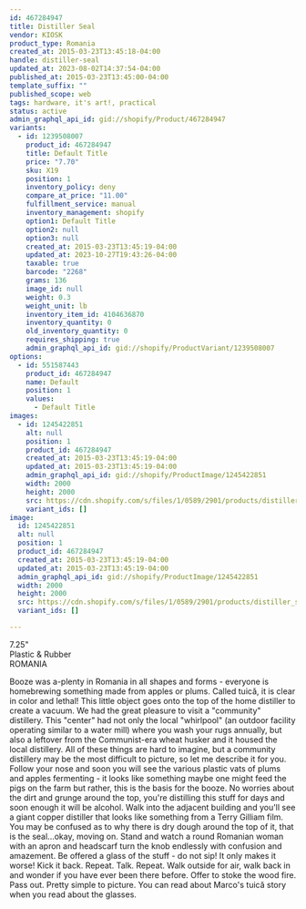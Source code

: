 ```yaml
---
id: 467284947
title: Distiller Seal
vendor: KIOSK
product_type: Romania
created_at: 2015-03-23T13:45:18-04:00
handle: distiller-seal
updated_at: 2023-08-02T14:37:54-04:00
published_at: 2015-03-23T13:45:00-04:00
template_suffix: ""
published_scope: web
tags: hardware, it's art!, practical
status: active
admin_graphql_api_id: gid://shopify/Product/467284947
variants:
  - id: 1239508007
    product_id: 467284947
    title: Default Title
    price: "7.70"
    sku: X19
    position: 1
    inventory_policy: deny
    compare_at_price: "11.00"
    fulfillment_service: manual
    inventory_management: shopify
    option1: Default Title
    option2: null
    option3: null
    created_at: 2015-03-23T13:45:19-04:00
    updated_at: 2023-10-27T19:43:26-04:00
    taxable: true
    barcode: "2268"
    grams: 136
    image_id: null
    weight: 0.3
    weight_unit: lb
    inventory_item_id: 4104636870
    inventory_quantity: 0
    old_inventory_quantity: 0
    requires_shipping: true
    admin_graphql_api_id: gid://shopify/ProductVariant/1239508007
options:
  - id: 551587443
    product_id: 467284947
    name: Default
    position: 1
    values:
      - Default Title
images:
  - id: 1245422851
    alt: null
    position: 1
    product_id: 467284947
    created_at: 2015-03-23T13:45:19-04:00
    updated_at: 2015-03-23T13:45:19-04:00
    admin_graphql_api_id: gid://shopify/ProductImage/1245422851
    width: 2000
    height: 2000
    src: https://cdn.shopify.com/s/files/1/0589/2901/products/distiller_seal.jpeg?v=1427132719
    variant_ids: []
image:
  id: 1245422851
  alt: null
  position: 1
  product_id: 467284947
  created_at: 2015-03-23T13:45:19-04:00
  updated_at: 2015-03-23T13:45:19-04:00
  admin_graphql_api_id: gid://shopify/ProductImage/1245422851
  width: 2000
  height: 2000
  src: https://cdn.shopify.com/s/files/1/0589/2901/products/distiller_seal.jpeg?v=1427132719
  variant_ids: []

---
```


7.25"  
Plastic & Rubber  
ROMANIA

Booze was a-plenty in Romania in all shapes and forms - everyone is homebrewing something made from apples or plums. Called tuică, it is clear in color and lethal! This little object goes onto the top of the home distiller to create a vacuum. We had the great pleasure to visit a "community" distillery. This "center" had not only the local "whirlpool" (an outdoor facility operating similar to a water mill) where you wash your rugs annually, but also a leftover from the Communist-era wheat husker and it housed the local distillery. All of these things are hard to imagine, but a community distillery may be the most difficult to picture, so let me describe it for you. Follow your nose and soon you will see the various plastic vats of plums and apples fermenting - it looks like something maybe one might feed the pigs on the farm but rather, this is the basis for the booze. No worries about the dirt and grunge around the top, you're distilling this stuff for days and soon enough it will be alcohol. Walk into the adjacent building and you'll see a giant copper distiller that looks like something from a Terry Gilliam film. You may be confused as to why there is dry dough around the top of it, that is the seal...okay, moving on. Stand and watch a round Romanian woman with an apron and headscarf turn the knob endlessly with confusion and amazement. Be offered a glass of the stuff - do not sip! It only makes it worse! Kick it back. Repeat. Talk. Repeat. Walk outside for air, walk back in and wonder if you have ever been there before. Offer to stoke the wood fire. Pass out. Pretty simple to picture. You can read about Marco's tuică story when you read about the glasses.